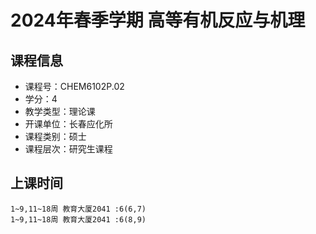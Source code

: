 # 2024年春季学期 高等有机反应与机理 






## 课程信息

- 课程号：CHEM6102P.02
- 学分：4
- 教学类型：理论课
- 开课单位：长春应化所
- 课程类别：硕士
- 课程层次：研究生课程

## 上课时间

```
1~9,11~18周 教育大厦2041 :6(6,7)
1~9,11~18周 教育大厦2041 :6(8,9)
```


